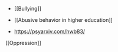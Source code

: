   - [[Bullying]]
  -  [[Abusive behavior in higher education]]

  - https://psyarxiv.com/hwb83/

[[Oppression]]